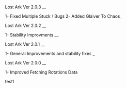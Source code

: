 Lost Ark Ver 2.0.3
__

1- Fixed Multiple Stuck / Bugs
2- Added Glaiver To Chaos_

Lost Ark Ver 2.0.2
__

1- Stability Improvments
__

Lost Ark Ver 2.0.1
__

1- General Improvements and stability fixes
_

Lost Ark Ver 2.0.0
__

1- Improved Fetching Rotations Data

test1
